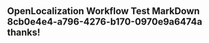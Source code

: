 <properties
ms.topic="hero-topic"
ms.test1="hero-topic"
ms.test2="test"/>

## OpenLocalization Workflow Test MarkDown 8cb0e4e4-a796-4276-b170-0970e9a6474a thanks!
